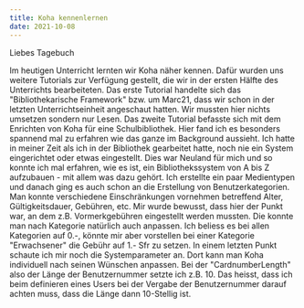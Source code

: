 ```yaml
---
title: Koha kennenlernen
date: 2021-10-08
---
```

Liebes Tagebuch

Im heutigen Unterricht lernten wir Koha näher kennen. Dafür wurden uns weitere Tutorials zur Verfügung gestellt, die wir in der ersten Hälfte des Unterrichts bearbeiteten.
Das erste Tutorial handelte sich das "Bibliothekarische Framework" bzw. um Marc21, dass wir schon in der letzten Unterrichtseinheit angeschaut hatten. Wir mussten hier nichts umsetzen sondern nur Lesen. Das zweite Tutorial befasste sich mit dem Enrichten von Koha für eine Schulbibliothek. Hier fand ich es besonders spannend mal zu erfahren wie das ganze im Background aussieht. Ich hatte in meiner Zeit als ich in der Bibliothek gearbeitet hatte, noch nie ein System eingerichtet oder etwas eingestellt. Dies war Neuland für mich und so konnte ich mal erfahren, wie es ist, ein Bibliothekssystem von A bis Z aufzubauen - mit allem was dazu gehört. 
Ich erstellte ein paar Medientypen und danach ging es auch schon an die Erstellung von Benutzerkategorien. Man konnte verschiedene Einschränkungen vornehmen betreffend Alter, Gültigkeitsdauer, Gebühren, etc. Mir wurde bewusst, dass hier der Punkt war, an dem z.B. Vormerkgebühren eingestellt werden mussten. Die konnte man nach Kategorie natürlich auch anpassen. Ich beliess es bei allen Kategorien auf 0.-, könnte mir aber vorstellen bei einer Kategorie "Erwachsener" die Gebühr auf 1.- Sfr zu setzen.
In einem letzten Punkt schaute ich mir noch die Systemparameter an. Dort kann man Koha individuell nach seinen Wünschen anpassen. Bei der "CardnumberLength" also der Länge der Benutzernummer setzte ich z.B. 10. Das heisst, dass ich beim definieren eines Users bei der Vergabe der Benutzernummer darauf achten muss, dass die Länge dann 10-Stellig ist.

